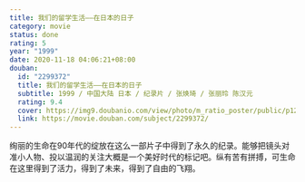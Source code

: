 ```yaml
---
title: 我们的留学生活——在日本的日子
category: movie
status: done
rating: 5
year: "1999"
date: 2020-11-18 04:06:21+08:00
douban:
  id: "2299372"
  title: 我们的留学生活——在日本的日子
  subtitle: 1999 / 中国大陆 日本 / 纪录片 / 张焕琦 / 张丽玲 陈汉元
  rating: 9.4
  cover: https://img9.doubanio.com/view/photo/m_ratio_poster/public/p1216048046.jpg
  link: https://movie.douban.com/subject/2299372/
---
```


绚丽的生命在90年代的绽放在这么一部片子中得到了永久的纪录。能够把镜头对准小人物、投以温润的关注大概是一个美好时代的标记吧。纵有苦有拼搏，可生命在这里得到了活力，得到了未来，得到了自由的飞翔。
